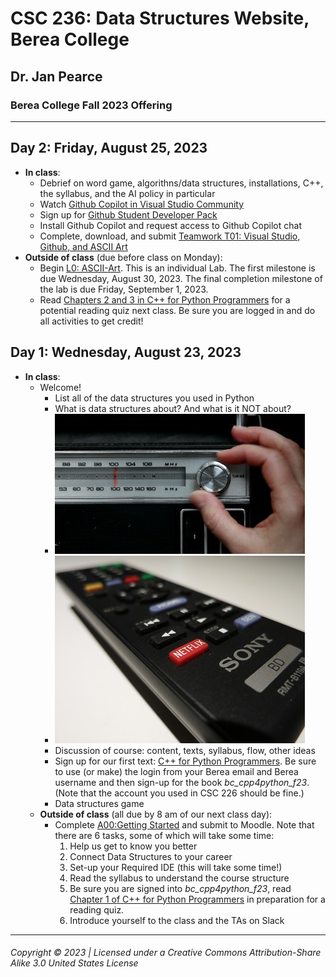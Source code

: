 # CSC 236: Data Structures Website, Berea College

## Dr. Jan Pearce

### Berea College Fall 2023 Offering

---
## Day 2: Friday, August 25, 2023
  - **In class**:
    - Debrief on word game, algorithns/data structures, installations, C++, the syllabus, and the AI policy in particular
    - Watch [Github Copilot in Visual Studio Community](https://youtu.be/kc_A12G4Elk)
    - Sign up for [Github Student Developer Pack](https://education.github.com/pack)
    - Install Github Copilot and request access to Github Copilot chat
    - Complete, download, and submit [Teamwork T01: Visual Studio, Github, and ASCII Art](https://docs.google.com/document/d/1Bz1sbwxid1ydkSHaO5nDMpMgzwa29Py6zzTlWGUvBzM)
  - **Outside of class** (due before class on Monday):
    - Begin [L0: ASCII-Art](https://docs.google.com/document/d/14j_z0Q-HcVHP9KLok0PGk6o7U3wKpC7BN_tygccKfK8). This is an individual Lab. The first milestone is due Wednesday, August 30, 2023. The final completion milestone of the  lab is due Friday, September 1, 2023.
    - Read [Chapters 2 and 3 in C++ for Python Programmers]([https://runestone.academy/runestone/assignments/doAssignment?assignment_id=124792](https://moodle.berea.edu/mod/assign/view.php?id=636029)) for a potential reading quiz next class. Be sure you are logged in and do all activities to get credit!

## Day 1: Wednesday, August 23, 2023

- **In class**:
  - Welcome!
    - List all of the data structures you used in Python
    - What is data structures about? And what is it NOT about?
    - ![old style car radio tuner](radiotuner.jpg "old style car radio tuner")
    - ![TV remote](remote.jpg "TV remoter")
    - Discussion of course: content, texts, syllabus, flow, other ideas
    - Sign up for our first text: [C++ for Python Programmers](https://runestone.academy). Be sure to use (or make) the login from your Berea email and Berea username and then sign-up for the book *bc_cpp4python_f23*. (Note that the account you used in CSC 226 should be fine.)
    - Data structures game
  - **Outside of class** (all due by 8 am of our next class day):
    - Complete [A00:Getting Started](https://docs.google.com/document/d/12iJBToSMk2A1n2mSdAmwKnFEpFVlnLz73ulsyt0htNM/edit?usp=sharing) and submit to Moodle. Note that there are 6 tasks, some of which will take some time:
      1. Help us get to know you better
      2. Connect Data Structures to your career
      3. Set-up your Required IDE (this will take some time!)
      4. Read the syllabus to understand the course structure
      5. Be sure you are signed into *bc_cpp4python_f23*, read [Chapter 1 of C++ for Python Programmers](https://moodle.berea.edu/mod/assign/view.php?id=501132) in preparation for a reading quiz.
      6. Introduce yourself to the class and the TAs on Slack

---

###### Copyright © 2023 | Licensed under a Creative Commons Attribution-Share Alike 3.0 United States License
